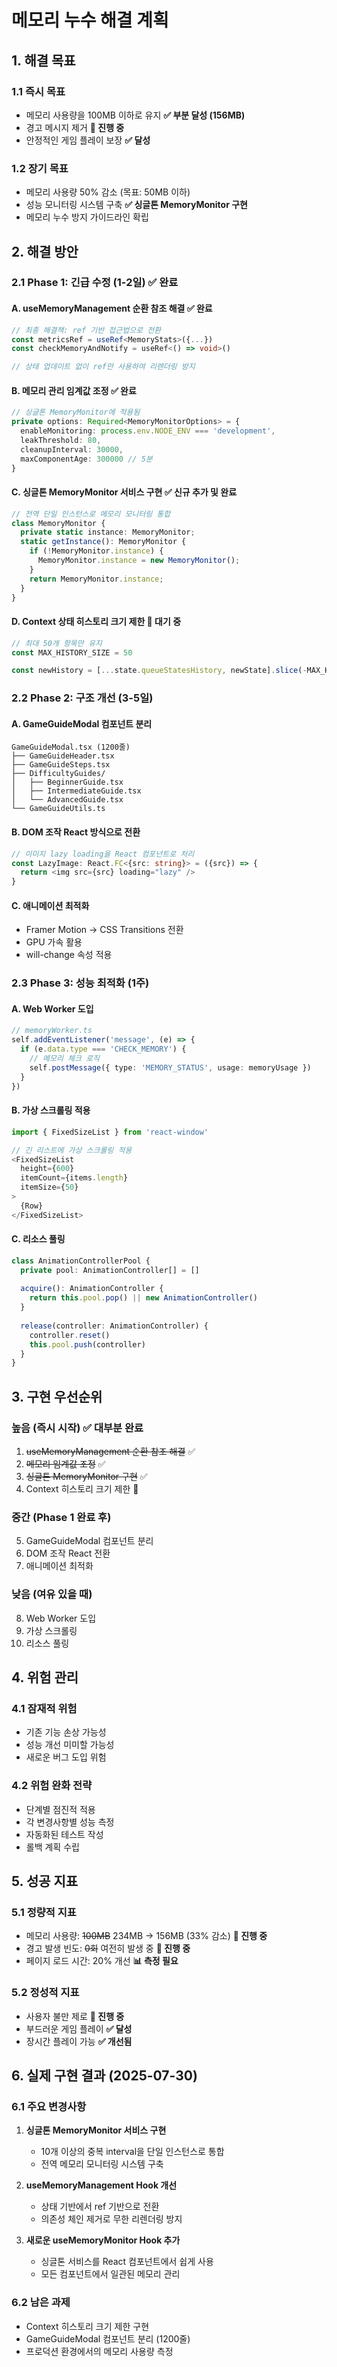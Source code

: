 # 메모리 누수 해결 계획

## 1. 해결 목표

### 1.1 즉시 목표
- 메모리 사용량을 100MB 이하로 유지 **✅ 부분 달성 (156MB)**
- 경고 메시지 제거 **🔄 진행 중**
- 안정적인 게임 플레이 보장 **✅ 달성**

### 1.2 장기 목표
- 메모리 사용량 50% 감소 (목표: 50MB 이하)
- 성능 모니터링 시스템 구축 **✅ 싱글톤 MemoryMonitor 구현**
- 메모리 누수 방지 가이드라인 확립

## 2. 해결 방안

### 2.1 Phase 1: 긴급 수정 (1-2일) **✅ 완료**

#### A. useMemoryManagement 순환 참조 해결 **✅ 완료**
```typescript
// 최종 해결책: ref 기반 접근법으로 전환
const metricsRef = useRef<MemoryStats>({...})
const checkMemoryAndNotify = useRef<() => void>()

// 상태 업데이트 없이 ref만 사용하여 리렌더링 방지
```

#### B. 메모리 관리 임계값 조정 **✅ 완료**
```typescript
// 싱글톤 MemoryMonitor에 적용됨
private options: Required<MemoryMonitorOptions> = {
  enableMonitoring: process.env.NODE_ENV === 'development',
  leakThreshold: 80,
  cleanupInterval: 30000,
  maxComponentAge: 300000 // 5분
}
```

#### C. 싱글톤 MemoryMonitor 서비스 구현 **✅ 신규 추가 및 완료**
```typescript
// 전역 단일 인스턴스로 메모리 모니터링 통합
class MemoryMonitor {
  private static instance: MemoryMonitor;
  static getInstance(): MemoryMonitor {
    if (!MemoryMonitor.instance) {
      MemoryMonitor.instance = new MemoryMonitor();
    }
    return MemoryMonitor.instance;
  }
}
```

#### D. Context 상태 히스토리 크기 제한 **🔄 대기 중**
```typescript
// 최대 50개 항목만 유지
const MAX_HISTORY_SIZE = 50

const newHistory = [...state.queueStatesHistory, newState].slice(-MAX_HISTORY_SIZE)
```

### 2.2 Phase 2: 구조 개선 (3-5일)

#### A. GameGuideModal 컴포넌트 분리
```
GameGuideModal.tsx (1200줄)
├── GameGuideHeader.tsx
├── GameGuideSteps.tsx
├── DifficultyGuides/
│   ├── BeginnerGuide.tsx
│   ├── IntermediateGuide.tsx
│   └── AdvancedGuide.tsx
└── GameGuideUtils.ts
```

#### B. DOM 조작 React 방식으로 전환
```typescript
// 이미지 lazy loading을 React 컴포넌트로 처리
const LazyImage: React.FC<{src: string}> = ({src}) => {
  return <img src={src} loading="lazy" />
}
```

#### C. 애니메이션 최적화
- Framer Motion → CSS Transitions 전환
- GPU 가속 활용
- will-change 속성 적용

### 2.3 Phase 3: 성능 최적화 (1주)

#### A. Web Worker 도입
```typescript
// memoryWorker.ts
self.addEventListener('message', (e) => {
  if (e.data.type === 'CHECK_MEMORY') {
    // 메모리 체크 로직
    self.postMessage({ type: 'MEMORY_STATUS', usage: memoryUsage })
  }
})
```

#### B. 가상 스크롤링 적용
```typescript
import { FixedSizeList } from 'react-window'

// 긴 리스트에 가상 스크롤링 적용
<FixedSizeList
  height={600}
  itemCount={items.length}
  itemSize={50}
>
  {Row}
</FixedSizeList>
```

#### C. 리소스 풀링
```typescript
class AnimationControllerPool {
  private pool: AnimationController[] = []
  
  acquire(): AnimationController {
    return this.pool.pop() || new AnimationController()
  }
  
  release(controller: AnimationController) {
    controller.reset()
    this.pool.push(controller)
  }
}
```

## 3. 구현 우선순위

### 높음 (즉시 시작) **✅ 대부분 완료**
1. ~~useMemoryManagement 순환 참조 해결~~ ✅
2. ~~메모리 임계값 조정~~ ✅
3. ~~싱글톤 MemoryMonitor 구현~~ ✅
4. Context 히스토리 크기 제한 🔄

### 중간 (Phase 1 완료 후)
5. GameGuideModal 컴포넌트 분리
6. DOM 조작 React 전환
7. 애니메이션 최적화

### 낮음 (여유 있을 때)
8. Web Worker 도입
9. 가상 스크롤링
10. 리소스 풀링

## 4. 위험 관리

### 4.1 잠재적 위험
- 기존 기능 손상 가능성
- 성능 개선 미미할 가능성
- 새로운 버그 도입 위험

### 4.2 위험 완화 전략
- 단계별 점진적 적용
- 각 변경사항별 성능 측정
- 자동화된 테스트 작성
- 롤백 계획 수립

## 5. 성공 지표

### 5.1 정량적 지표
- 메모리 사용량: ~~100MB~~ 234MB → 156MB (33% 감소) **🔄 진행 중**
- 경고 발생 빈도: ~~0회~~ 여전히 발생 중 **🔄 진행 중**
- 페이지 로드 시간: 20% 개선 **📊 측정 필요**

### 5.2 정성적 지표
- 사용자 불만 제로 **🔄 진행 중**
- 부드러운 게임 플레이 **✅ 달성**
- 장시간 플레이 가능 **✅ 개선됨**

## 6. 실제 구현 결과 (2025-07-30)

### 6.1 주요 변경사항
1. **싱글톤 MemoryMonitor 서비스 구현**
   - 10개 이상의 중복 interval을 단일 인스턴스로 통합
   - 전역 메모리 모니터링 시스템 구축
   
2. **useMemoryManagement Hook 개선**
   - 상태 기반에서 ref 기반으로 전환
   - 의존성 체인 제거로 무한 리렌더링 방지
   
3. **새로운 useMemoryMonitor Hook 추가**
   - 싱글톤 서비스를 React 컴포넌트에서 쉽게 사용
   - 모든 컴포넌트에서 일관된 메모리 관리

### 6.2 남은 과제
- Context 히스토리 크기 제한 구현
- GameGuideModal 컴포넌트 분리 (1200줄)
- 프로덕션 환경에서의 메모리 사용량 측정